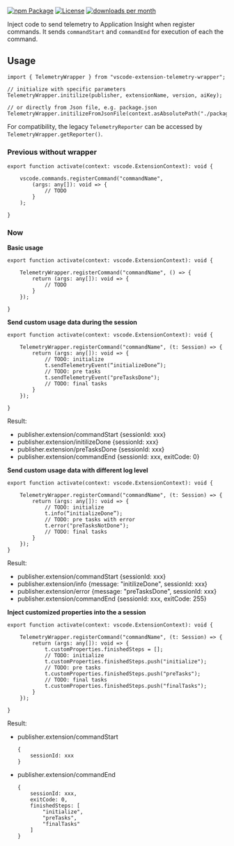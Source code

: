 [![npm Package](https://img.shields.io/npm/v/vscode-extension-telemetry-wrapper.svg)](https://www.npmjs.org/package/vscode-extension-telemetry-wrapper)
[![License](https://img.shields.io/npm/l/express.svg)](https://github.com/eskibear/vscode-extension-telemetry-wrapper/blob/master/LICENSE)
[![downloads per month](https://img.shields.io/npm/dm/vscode-extension-telemetry-wrapper.svg)](https://www.npmjs.org/package/vscode-extension-telemetry-wrapper)

Inject code to send telemetry to Application Insight when register commands.
It sends `commandStart` and `commandEnd` for execution of each the command.

## Usage

```
import { TelemetryWrapper } from "vscode-extension-telemetry-wrapper";

// initialize with specific parameters
TelemetryWrapper.initilize(publisher, extensionName, version, aiKey);

// or directly from Json file, e.g. package.json
TelemetryWrapper.initilizeFromJsonFile(context.asAbsolutePath("./package.json"));
```

For compatibility, the legacy `TelemetryReporter` can be accessed by `TelemetryWrapper.getReporter()`.


### Previous without wrapper

```
export function activate(context: vscode.ExtensionContext): void {

    vscode.commands.registerCommand("commandName", 
        (args: any[]): void => {
            // TODO
        }
    );

}
```

### Now

**Basic usage**

```
export function activate(context: vscode.ExtensionContext): void {

    TelemetryWrapper.registerCommand("commandName", () => {
        return (args: any[]): void => {
            // TODO
        }
    });

}
```

**Send custom usage data during the session**
```
export function activate(context: vscode.ExtensionContext): void {

    TelemetryWrapper.registerCommand("commandName", (t: Session) => {
        return (args: any[]): void => {
            // TODO: initialize
            t.sendTelemetryEvent(“initializeDone”);
            // TODO: pre tasks
            t.sendTelemetryEvent("preTasksDone");
            // TODO: final tasks
        }
    });

}
```

Result:

* publisher.extension/commandStart      {sessionId: xxx}
* publisher.extension/initilizeDone     {sessionId: xxx}
* publisher.extension/preTasksDone      {sessionId: xxx}
* publisher.extension/commandEnd        {sessionId: xxx, exitCode: 0}


**Send custom usage data with different log level**
```
export function activate(context: vscode.ExtensionContext): void {

    TelemetryWrapper.registerCommand("commandName", (t: Session) => {
        return (args: any[]): void => {
            // TODO: initialize
            t.info(“initializeDone”);
            // TODO: pre tasks with error
            t.error("preTasksNotDone");
            // TODO: final tasks
        }
    });
}
```
Result:

* publisher.extension/commandStart      {sessionId: xxx}
* publisher.extension/info              {message: "initilizeDone", sessionId: xxx}
* publisher.extension/error             {message: "preTasksDone", sessionId: xxx}
* publisher.extension/commandEnd        {sessionId: xxx, exitCode: 255}


**Inject customized properties into the a session**
```
export function activate(context: vscode.ExtensionContext): void {

    TelemetryWrapper.registerCommand("commandName", (t: Session) => {
        return (args: any[]): void => {
            t.customProperties.finishedSteps = [];
            // TODO: initialize
            t.customProperties.finishedSteps.push("initialize");
            // TODO: pre tasks
            t.customProperties.finishedSteps.push("preTasks");
            // TODO: final tasks
            t.customProperties.finishedSteps.push("finalTasks");
        }
    });

}
```

Result:

* publisher.extension/commandStart
    ```
    {
        sessionId: xxx
    }
    ```
* publisher.extension/commandEnd
    ```
    {
        sessionId: xxx,
        exitCode: 0,
        finishedSteps: [
            "initialize",
            "preTasks",
            "finalTasks"
        ]
    }
    ```


